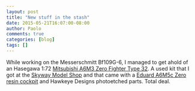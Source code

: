 ```yaml
---
layout: post
title: "New stuff in the stash"
date: 2015-05-21T16:07:00-08:00
author: Paolo
comments: true
categories: [blog]
tags: []
---
```

While working on the Messerschmitt Bf109G-6, I managed to get ahold of an Hasegawa 1:72 [Mitsubishi A6M3 Zero Fighter Type 32](https://www.scalemates.com/kits/121789-hasegawa-51316-mitsubishi-a6m3-zero-fighter-type-32). A used kit that I got at the <a href="http://www.skywaymodel.com/">Skyway Model Shop</a> and that came with a [Eduard A6M5c Zero resin cockpit](https://www.scalemates.com/kits/118861-eduard-ss200-a6m5c-zero) and Hawkeye Designs photoetched parts. Total deal.
